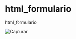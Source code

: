 # html_formulario
html_formulario






![Capturar](https://user-images.githubusercontent.com/60318498/189497926-fc8bf47a-3bc4-4ac1-a517-ae901fd06e5f.PNG)
